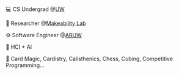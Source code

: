 💻 CS Undergrad @[UW](https://www.cs.washington.edu/)

🔬 Researcher @[Makeability Lab](https://makeabilitylab.cs.washington.edu/)

⚙️ Software Engineer @[ARUW](https://aruw.org/)

🧐 HCI + AI

🌟 Card Magic, Cardistry, Calisthenics, Chess, Cubing, Competitive Programming...
